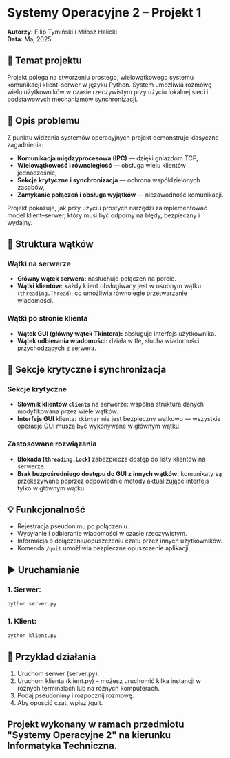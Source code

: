 # Systemy Operacyjne 2 – Projekt 1

**Autorzy:** Filip Tymiński i Miłosz Halicki  
**Data:** Maj 2025

## 📌 Temat projektu

Projekt polega na stworzeniu prostego, wielowątkowego systemu komunikacji klient–serwer w języku Python. System umożliwia rozmowę wielu użytkowników w czasie rzeczywistym przy użyciu lokalnej sieci i podstawowych mechanizmów synchronizacji.

## 🧠 Opis problemu

Z punktu widzenia systemów operacyjnych projekt demonstruje klasyczne zagadnienia:

- **Komunikacja międzyprocesowa (IPC)** — dzięki gniazdom TCP,
- **Wielowątkowość i równoległość** — obsługa wielu klientów jednocześnie,
- **Sekcje krytyczne i synchronizacja** — ochrona współdzielonych zasobów,
- **Zamykanie połączeń i obsługa wyjątków** — niezawodność komunikacji.

Projekt pokazuje, jak przy użyciu prostych narzędzi zaimplementować model klient–serwer, który musi być odporny na błędy, bezpieczny i wydajny.

## 🔁 Struktura wątków

### Wątki na serwerze

- **Główny wątek serwera:** nasłuchuje połączeń na porcie.
- **Wątki klientów:** każdy klient obsługiwany jest w osobnym wątku (`threading.Thread`), co umożliwia równoległe przetwarzanie wiadomości.

### Wątki po stronie klienta

- **Wątek GUI (główny wątek Tkintera):** obsługuje interfejs użytkownika.
- **Wątek odbierania wiadomości:** działa w tle, słucha wiadomości przychodzących z serwera.

## 🔐 Sekcje krytyczne i synchronizacja

### Sekcje krytyczne

- **Słownik klientów `clients`** na serwerze: wspólna struktura danych modyfikowana przez wiele wątków.
- **Interfejs GUI** klienta: `tkinter` nie jest bezpieczny wątkowo — wszystkie operacje GUI muszą być wykonywane w głównym wątku.

### Zastosowane rozwiązania

- **Blokada (`threading.Lock`)** zabezpiecza dostęp do listy klientów na serwerze.
- **Brak bezpośredniego dostępu do GUI z innych wątków:** komunikaty są przekazywane poprzez odpowiednie metody aktualizujące interfejs tylko w głównym wątku.

## 💡 Funkcjonalność

- Rejestracja pseudonimu po połączeniu.
- Wysyłanie i odbieranie wiadomości w czasie rzeczywistym.
- Informacja o dołączeniu/opuszczeniu czatu przez innych użytkowników.
- Komenda `/quit` umożliwia bezpieczne opuszczenie aplikacji.

## ▶️ Uruchamianie

### 1. Serwer:
```bash
python server.py
```
### 1. Klient:
```bash
python klient.py
```

## 🧪 Przykład działania
1. Uruchom serwer (server.py).
2. Uruchom klienta (klient.py) – możesz uruchomić kilka instancji w różnych terminalach lub na różnych komputerach.
3. Podaj pseudonimy i rozpocznij rozmowę.
4. Aby opuścić czat, wpisz /quit.

## Projekt wykonany w ramach przedmiotu "Systemy Operacyjne 2" na kierunku Informatyka Techniczna.
